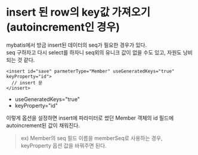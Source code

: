 # insert 된 row의 key값 가져오기 (autoincrement인 경우)

mybatis에서 방금 insert된 데이터의 seq가 필요한 경우가 있다.  
seq 구하자고 다시 select를 하자니 seq외의 유니크 값이 없을 수도 있고, 자원도 낭비 되는 것 같다.  

```
<insert id="save" parmeterType="Member" useGeneratedKeys="true" keyProperty="id">
  // insert 문
</insert>
```

- useGeneratedKeys="true"
- keyProperty="id"

이렇게 옵션을 설정하면 insert에 파라미터로 썼던 Member 객체의 id 필드에 autoincrement된 값이 채워진다.

> ex) Member의 seq 필드 이름을 memberSeq로 사용하는 경우, <insert id="save" parmeterType="Member" useGeneratedKeys="true" keyProperty="memberSeq">  
> keyProperty 옵션 값을 바꿔주면 된다.

